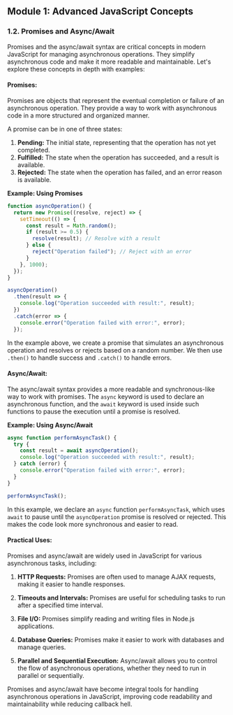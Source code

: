 ## Module 1: Advanced JavaScript Concepts
### 1.2. Promises and Async/Await

Promises and the async/await syntax are critical concepts in modern JavaScript for managing asynchronous operations. They simplify asynchronous code and make it more readable and maintainable. Let's explore these concepts in depth with examples:

#### Promises:
Promises are objects that represent the eventual completion or failure of an asynchronous operation. They provide a way to work with asynchronous code in a more structured and organized manner.

A promise can be in one of three states:

1. **Pending:** The initial state, representing that the operation has not yet completed.
2. **Fulfilled:** The state when the operation has succeeded, and a result is available.
3. **Rejected:** The state when the operation has failed, and an error reason is available.

**Example: Using Promises**

```javascript
function asyncOperation() {
  return new Promise((resolve, reject) => {
    setTimeout(() => {
      const result = Math.random();
      if (result >= 0.5) {
        resolve(result); // Resolve with a result
      } else {
        reject("Operation failed"); // Reject with an error
      }
    }, 1000);
  });
}

asyncOperation()
  .then(result => {
    console.log("Operation succeeded with result:", result);
  })
  .catch(error => {
    console.error("Operation failed with error:", error);
  });
```

In the example above, we create a promise that simulates an asynchronous operation and resolves or rejects based on a random number. We then use `.then()` to handle success and `.catch()` to handle errors.

#### Async/Await:
The async/await syntax provides a more readable and synchronous-like way to work with promises. The `async` keyword is used to declare an asynchronous function, and the `await` keyword is used inside such functions to pause the execution until a promise is resolved.

**Example: Using Async/Await**

```javascript
async function performAsyncTask() {
  try {
    const result = await asyncOperation();
    console.log("Operation succeeded with result:", result);
  } catch (error) {
    console.error("Operation failed with error:", error);
  }
}

performAsyncTask();
```

In this example, we declare an `async` function `performAsyncTask`, which uses `await` to pause until the `asyncOperation` promise is resolved or rejected. This makes the code look more synchronous and easier to read.

#### Practical Uses:
Promises and async/await are widely used in JavaScript for various asynchronous tasks, including:

1. **HTTP Requests:** Promises are often used to manage AJAX requests, making it easier to handle responses.

2. **Timeouts and Intervals:** Promises are useful for scheduling tasks to run after a specified time interval.

3. **File I/O:** Promises simplify reading and writing files in Node.js applications.

4. **Database Queries:** Promises make it easier to work with databases and manage queries.

5. **Parallel and Sequential Execution:** Async/await allows you to control the flow of asynchronous operations, whether they need to run in parallel or sequentially.

Promises and async/await have become integral tools for handling asynchronous operations in JavaScript, improving code readability and maintainability while reducing callback hell.
